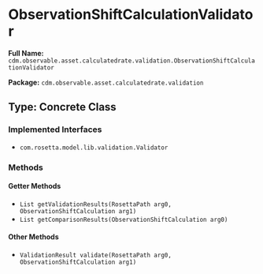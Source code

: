 # ObservationShiftCalculationValidator

**Full Name:** `cdm.observable.asset.calculatedrate.validation.ObservationShiftCalculationValidator`

**Package:** `cdm.observable.asset.calculatedrate.validation`

## Type: Concrete Class

### Implemented Interfaces

- `com.rosetta.model.lib.validation.Validator`

### Methods

#### Getter Methods

- `List getValidationResults(RosettaPath arg0, ObservationShiftCalculation arg1)`
- `List getComparisonResults(ObservationShiftCalculation arg0)`

#### Other Methods

- `ValidationResult validate(RosettaPath arg0, ObservationShiftCalculation arg1)`

